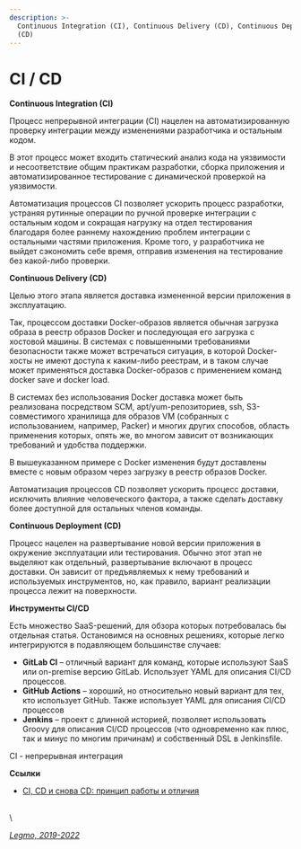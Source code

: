 ```yaml
---
description: >-
  Continuous Integration (CI), Continuous Delivery (CD), Continuous Deployment
  (CD)
---
```


# CI / CD

**Continuous Integration (CI)**

Процесс непрерывной интеграции (CI) нацелен на автоматизированную проверку интеграции между изменениями разработчика и остальным кодом.

В этот процесс может входить статический анализ кода на уязвимости и несоответствие общим практикам разработки, сборка приложения и автоматизированное тестирование с динамической проверкой на уязвимости.

Автоматизация процессов CI позволяет ускорить процесс разработки, устраняя рутинные операции по ручной проверке интеграции с остальным кодом и сокращая нагрузку на отдел тестирования благодаря более раннему нахождению проблем интеграции с остальными частями приложения. Кроме того, у разработчика не выйдет сэкономить себе время, отправив изменения на тестирование без какой-либо проверки.

**Continuous Delivery (CD)**

Целью этого этапа является доставка измененной версии приложения в эксплуатацию.

Так, процессом доставки Docker-образов является обычная загрузка образа в реестр образов Docker и последующая его загрузка с хостовой машины. В системах с повышенными требованиями безопасности также может встречаться ситуация, в которой Docker-хосты не имеют доступа к каким-либо реестрам, и в таком случае может применяться доставка Docker-образов с применением команд docker save и docker load.

В системах без использования Docker доставка может быть реализована посредством SCM, apt/yum-репозиториев, ssh, S3-совместимого хранилища для образов VM (собранных с использованием, например, Packer) и многих других способов, область применения которых, опять же, во многом зависит от возникающих требований и удобства поддержки.

В вышеуказанном примере с Docker изменения будут доставлены вместе с новым образом через загрузку в реестр образов Docker.

Автоматизация процессов CD позволяет ускорить процесс доставки, исключить влияние человеческого фактора, а также сделать доставку более доступной для остальных членов команды.

**Continuous Deployment (CD)**

Процесс нацелен на развертывание новой версии приложения в окружение эксплуатации или тестирования. Обычно этот этап не выделяют как отдельный, развертывание включают в процесс доставки. Он зависит от предъявляемых к нему требований и используемых инструментов, но, как правило, вариант реализации процесса лежит на поверхности.

**Инструменты CI/CD**

Есть множество SaaS-решений, для обзора которых потребовалась бы отдельная статья. Остановимся на основных решениях, которые легко интегрируются в подавляющем большинстве случаев:

* **GitLab CI** – отличный вариант для команд, которые используют SaaS или on-premise версию GitLab. Использует YAML для описания CI/CD процессов.
* **GitHub Actions** – хороший, но относительно новый вариант для тех, кто использует GitHub. Также использует YAML для описания CI/CD процессов
* **Jenkins** – проект с длинной историей, позволяет использовать Groovy для описания CI/СD процессов (что одновременно как плюс, так и минус по многим причинам) и собственный DSL в Jenkinsfile.

CI - непрерывная интеграция

**Ссылки**

* [CI, CD и снова CD: принцип работы и отличия](https://timeweb.com/ru/community/articles/ci-cd-i-snova-cd-princip-raboty-i-otlichiya)

\
\


[_Legmo, 2019-2022_](https://github.com/Legmo/notes/)
